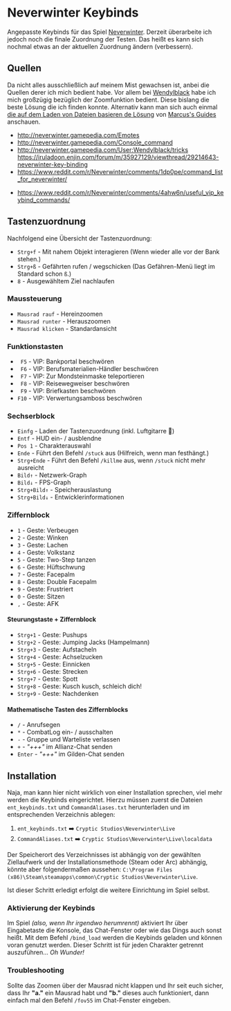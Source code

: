 # Neverwinter Keybinds
Angepasste Keybinds für das Spiel [Neverwinter](http://www.arcgames.com/de/games/neverwinter). Derzeit überarbeite ich jedoch noch die finale Zuordnung der Testen. Das heißt es kann sich nochmal etwas an der aktuellen Zuordnung ändern (verbessern).

## Quellen
Da nicht alles ausschließlich auf meinem Mist gewachsen ist, anbei die Quellen derer ich mich bedient habe. Vor allem bei [Wendylblack](http://neverwinter.gamepedia.com/User:Wendylblack/) habe ich mich großzügig bezüglich der Zoomfunktion bedient. Diese bislang die beste Lösung die ich finden konnte. Alternativ kann man sich auch einmal [die auf dem Laden von Dateien basieren de Lösung](http://bolorkestar.wixsite.com/marcusguide/usefull) von [Marcus's Guides](http://bolorkestar.wixsite.com/marcusguide) anschauen.

* http://neverwinter.gamepedia.com/Emotes
* http://neverwinter.gamepedia.com/Console_command
* http://neverwinter.gamepedia.com/User:Wendylblack/tricks https://iruladoon.enjin.com/forum/m/35927129/viewthread/29214643-neverwinter-key-binding
* https://www.reddit.com/r/Neverwinter/comments/1dp0pe/command_list_for_neverwinter/
+ https://www.reddit.com/r/Neverwinter/comments/4ahw6n/useful_vip_keybind_commands/

## Tastenzuordnung
Nachfolgend eine Übersicht der Tastenzuordnung:

* `Strg+f` - Mit nahem Objekt interagieren (Wenn wieder alle vor der Bank stehen.)
* `Strg+ß` - Gefährten rufen / wegschicken (Das Gefähren-Menü liegt im Standard schon `ß`.)
* `8` - Ausgewähltem Ziel nachlaufen

### Maussteuerung
* `Mausrad rauf` - Hereinzoomen
* `Mausrad runter` - Herauszoomen
* `Mausrad klicken` - Standardansicht

### Funktionstasten
* ` F5` - VIP: Bankportal beschwören
* ` F6` - VIP: Berufsmaterialien-Händler beschwören
* ` F7` - VIP: Zur Mondsteinmaske teleportieren
* ` F8` - VIP: Reisewegweiser beschwören
* ` F9` - VIP: Briefkasten beschwören
* `F10` - VIP: Verwertungsamboss beschwören

### Sechserblock
* `Einfg` - Laden der Tastenzuordnung (inkl. Luftgitarre :guitar:)
* `Entf` - HUD ein- / ausblendne
* `Pos 1` - Charakterauswahl
* `Ende` - Führt den Befehl `/stuck` aus (Hilfreich, wenn man festhängt.)
* `Strg+Ende` - Führt den Befehl `/killme` aus, wenn `/stuck` nicht mehr ausreicht
* `Bild↑` - Netzwerk-Graph
* `Bild↓` - FPS-Graph
* `Strg+Bild↑` - Speicherauslastung
* `Strg+Bild↓` - Entwicklerinformationen

### Ziffernblock
* `1` - Geste: Verbeugen
* `2` - Geste: Winken
* `3` - Geste: Lachen
* `4` - Geste: Volkstanz
* `5` - Geste: Two-Step tanzen
* `6` - Geste: Hüftschwung
* `7` - Geste: Facepalm
* `8` - Geste: Double Facepalm
* `9` - Geste: Frustriert
* `0` - Geste: Sitzen
* `,` - Geste: AFK

#### Steurungstaste + Ziffernblock
* `Strg+1` - Geste: Pushups
* `Strg+2` - Geste: Jumping Jacks (Hampelmann)
* `Strg+3` - Geste: Aufstacheln
* `Strg+4` - Geste: Achselzucken
* `Strg+5` - Geste: Einnicken
* `Strg+6` - Geste: Strecken
* `Strg+7` - Geste: Spott
* `Strg+8` - Geste: Kusch kusch, schleich dich!
* `Strg+9` - Geste: Nachdenken

#### Mathematische Tasten des Ziffernblocks
* `/` - Anrufsegen
* `*` - CombatLog ein- / ausschalten
* `-` - Gruppe und Warteliste verlassen
* `+` - *"+++"* im Allianz-Chat senden
* `Enter` - *"+++"* im Gilden-Chat senden

## Installation
Naja, man kann hier nicht wirklich von einer Installation sprechen, viel mehr werden die Keybinds eingerichtet. Hierzu müssen zuerst die Dateien `ent_keybinds.txt` und `CommandAliases.txt` herunterladen und im entsprechenden Verzeichnis ablegen:

1. `ent_keybinds.txt` :arrow_right: `Cryptic Studios\Neverwinter\Live`
2. `CommandAliases.txt` :arrow_right: `Cryptic Studios\Neverwinter\Live\localdata`

Der Speicherort des Verzeichnisses ist abhängig von der gewählten Ziellaufwerk und der Installationsmethode (Steam oder Arc) abhängig, könnte aber folgendermaßen aussehen: `C:\Program Files (x86)\Steam\steamapps\common\Cryptic Studios\Neverwinter\Live`.

Ist dieser Schritt erledigt erfolgt die weitere Einrichtung im Spiel selbst.

### Aktivierung der Keybinds
Im Spiel *(also, wenn Ihr irgendwo herumrennt)* aktiviert Ihr über Eingabetaste die Konsole, das Chat-Fenster oder wie das Dings auch sonst heißt. Mit dem Befehl `/bind_load` werden die Keybinds geladen und können voran genutzt werden. Dieser Schritt ist für jeden Charakter getrennt auszuführen... *Oh Wunder!*

### Troubleshooting
Sollte das Zoomen über der Mausrad nicht klappen und Ihr seit euch sicher, dass Ihr **"a."** ein Mausrad habt und **"b."** dieses auch funktioniert, dann einfach mal den Befehl `/fov55` im Chat-Fenster eingeben.
